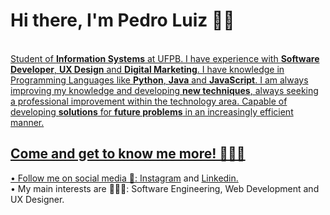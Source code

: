 # Hi there, I'm Pedro Luiz 👋🏼
  

<a href="https://github.com/edroluiz">
<!-- <br><img height="150em" src="https://github-readme-stats.vercel.app/api?username=edroluiz&show_icons=true&theme=midnight-purple&include_all_commits=true&count_private=true">
<img height="150em" src="https://github-readme-stats.vercel.app/api/top-langs/?username=edroluiz&layout=compact&langs_count=7&theme=midnight-purple"></a><br> -->

<br>Student of **Information Systems** at UFPB. I have experience with **Software Developer**, **UX Design** and **Digital Marketing**. I have knowledge in Programming Languages like **Python**, **Java** and **JavaScript**. I am always improving my knowledge and developing **new techniques**, always seeking a professional improvement within the technology area. Capable of developing **solutions** for **future problems** in an increasingly efficient manner.

## Come and get to know me more! 🙋🏻‍♂️<!--<img align="right" height="120em" href="https://github.com/edroluiz/" src="https://i.picasion.com/pic91/9605c4dacfeebd5cd7a42bdbf3300161.gif"></a>-->
• Follow me on social media 🏃: <a href="https://instagram.com/edroluiz">Instagram</a> and <a href="https://www.linkedin.com/in/pedro-luiz-b9488b203/">Linkedin.</a><br>
• My main interests are 👨🏻‍💻: Software Engineering, Web Development and UX Designer.<br>
